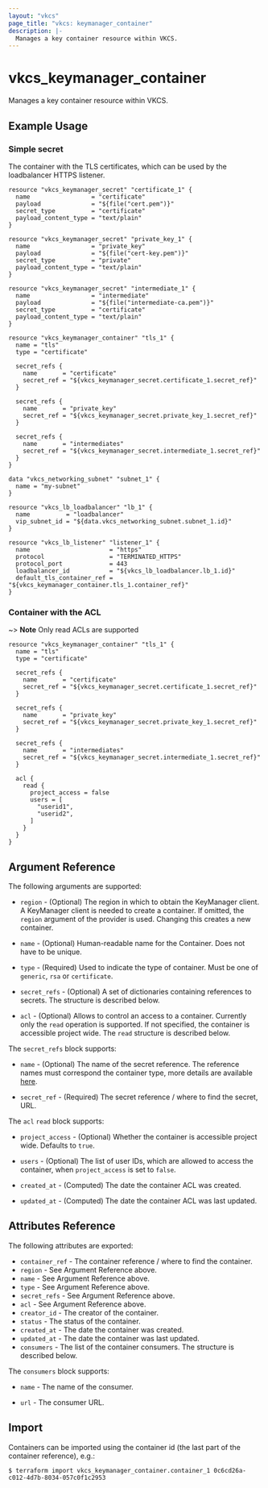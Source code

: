 ```yaml
---
layout: "vkcs"
page_title: "vkcs: keymanager_container"
description: |-
  Manages a key container resource within VKCS.
---
```


# vkcs\_keymanager\_container

Manages a key container resource within VKCS.

## Example Usage

### Simple secret

The container with the TLS certificates, which can be used by the loadbalancer HTTPS listener.

```hcl
resource "vkcs_keymanager_secret" "certificate_1" {
  name                 = "certificate"
  payload              = "${file("cert.pem")}"
  secret_type          = "certificate"
  payload_content_type = "text/plain"
}

resource "vkcs_keymanager_secret" "private_key_1" {
  name                 = "private_key"
  payload              = "${file("cert-key.pem")}"
  secret_type          = "private"
  payload_content_type = "text/plain"
}

resource "vkcs_keymanager_secret" "intermediate_1" {
  name                 = "intermediate"
  payload              = "${file("intermediate-ca.pem")}"
  secret_type          = "certificate"
  payload_content_type = "text/plain"
}

resource "vkcs_keymanager_container" "tls_1" {
  name = "tls"
  type = "certificate"

  secret_refs {
    name       = "certificate"
    secret_ref = "${vkcs_keymanager_secret.certificate_1.secret_ref}"
  }

  secret_refs {
    name       = "private_key"
    secret_ref = "${vkcs_keymanager_secret.private_key_1.secret_ref}"
  }

  secret_refs {
    name       = "intermediates"
    secret_ref = "${vkcs_keymanager_secret.intermediate_1.secret_ref}"
  }
}

data "vkcs_networking_subnet" "subnet_1" {
  name = "my-subnet"
}

resource "vkcs_lb_loadbalancer" "lb_1" {
  name          = "loadbalancer"
  vip_subnet_id = "${data.vkcs_networking_subnet.subnet_1.id}"
}

resource "vkcs_lb_listener" "listener_1" {
  name                      = "https"
  protocol                  = "TERMINATED_HTTPS"
  protocol_port             = 443
  loadbalancer_id           = "${vkcs_lb_loadbalancer.lb_1.id}"
  default_tls_container_ref = "${vkcs_keymanager_container.tls_1.container_ref}"
}
```

### Container with the ACL

~> **Note** Only read ACLs are supported

```hcl
resource "vkcs_keymanager_container" "tls_1" {
  name = "tls"
  type = "certificate"

  secret_refs {
    name       = "certificate"
    secret_ref = "${vkcs_keymanager_secret.certificate_1.secret_ref}"
  }

  secret_refs {
    name       = "private_key"
    secret_ref = "${vkcs_keymanager_secret.private_key_1.secret_ref}"
  }

  secret_refs {
    name       = "intermediates"
    secret_ref = "${vkcs_keymanager_secret.intermediate_1.secret_ref}"
  }

  acl {
    read {
      project_access = false
      users = [
        "userid1",
        "userid2",
      ]
    }
  }
}
```

## Argument Reference

The following arguments are supported:

* `region` - (Optional) The region in which to obtain the KeyManager client.
    A KeyManager client is needed to create a container. If omitted, the
    `region` argument of the provider is used. Changing this creates a new
    container.

* `name` - (Optional) Human-readable name for the Container. Does not have
    to be unique.

* `type` - (Required) Used to indicate the type of container. Must be one of `generic`, `rsa` or `certificate`.

* `secret_refs` - (Optional) A set of dictionaries containing references to secrets. The structure is described
    below.

* `acl` - (Optional) Allows to control an access to a container. Currently only
  the `read` operation is supported. If not specified, the container is
  accessible project wide. The `read` structure is described below.

The `secret_refs` block supports:

* `name` - (Optional) The name of the secret reference. The reference names must correspond the container type, more details are available [here](https://docs.openstack.org/barbican/stein/api/reference/containers.html).

* `secret_ref` - (Required) The secret reference / where to find the secret, URL.

The `acl` `read` block supports:

* `project_access` - (Optional) Whether the container is accessible project wide.
  Defaults to `true`.

* `users` - (Optional) The list of user IDs, which are allowed to access the
  container, when `project_access` is set to `false`.

* `created_at` - (Computed) The date the container ACL was created.

* `updated_at` - (Computed) The date the container ACL was last updated.

## Attributes Reference

The following attributes are exported:

* `container_ref` - The container reference / where to find the container.
* `region` - See Argument Reference above.
* `name` - See Argument Reference above.
* `type` - See Argument Reference above.
* `secret_refs` - See Argument Reference above.
* `acl` - See Argument Reference above.
* `creator_id` - The creator of the container.
* `status` - The status of the container.
* `created_at` - The date the container was created.
* `updated_at` - The date the container was last updated.
* `consumers` - The list of the container consumers. The structure is described below.

The `consumers` block supports:

* `name` - The name of the consumer.

* `url` - The consumer URL.

## Import

Containers can be imported using the container id (the last part of the container reference), e.g.:

```
$ terraform import vkcs_keymanager_container.container_1 0c6cd26a-c012-4d7b-8034-057c0f1c2953
```
